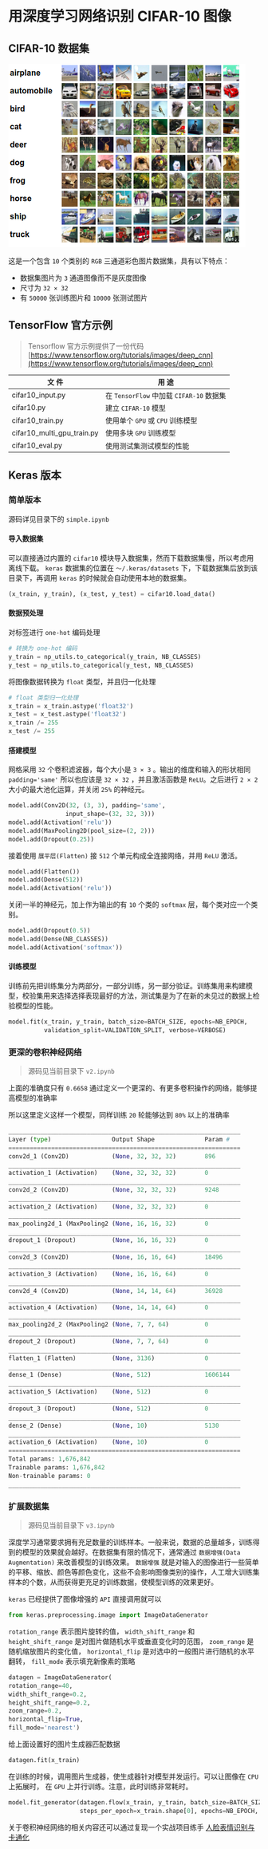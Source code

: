 # 用深度学习网络识别 CIFAR-10 图像

## CIFAR-10 数据集

![dataset](./images/cifar10dataset.png)

这是一个包含 `10` 个类别的 `RGB` 三通道彩色图片数据集，具有以下特点：

- 数据集图片为 `3` 通道图像而不是灰度图像
- 尺寸为 `32 × 32`
- 有 `50000` 张训练图片和 `10000` 张测试图片

## TensorFlow 官方示例

> Tensorflow 官方示例提供了一份代码 [https://www.tensorflow.org/tutorials/images/deep_cnn](https://www.tensorflow.org/tutorials/images/deep_cnn)

|文 件|用 途|
|---|----|
|cifar10_input.py|在 `TensorFlow` 中加载 `CIFAR-10` 数据集|
|cifar10.py|建立 `CIFAR-10` 模型|
|cifar10_train.py|使用单个 `GPU` 或 `CPU` 训练模型|
|cifar10_multi_gpu_train.py|使用多块 `GPU` 训练模型|
|cifar10_eval.py|使用测试集测试模型的性能|

## Keras 版本

### 简单版本

源码详见目录下的 `simple.ipynb`

#### 导入数据集

可以直接通过内置的 `cifar10` 模块导入数据集，然而下载数据集慢，所以考虑用离线下载。 `keras` 数据集的位置在 `～/.keras/datasets` 下，下载数据集后放到该目录下，再调用 `keras` 的时候就会自动使用本地的数据集。

``` python
(x_train, y_train), (x_test, y_test) = cifar10.load_data()
```

#### 数据预处理

对标签进行 `one-hot` 编码处理

``` python
# 转换为 one-hot 编码
y_train = np_utils.to_categorical(y_train, NB_CLASSES)
y_test = np_utils.to_categorical(y_test, NB_CLASSES)
```

将图像数据转换为 `float` 类型，并且归一化处理

``` python
# float 类型归一化处理
x_train = x_train.astype('float32')
x_test = x_test.astype('float32')
x_train /= 255
x_test /= 255
```

#### 搭建模型

网格采用 `32` 个卷积滤波器，每个大小是 `3 × 3` 。输出的维度和输入的形状相同 `padding='same'` 所以也应该是 `32 × 32` ，并且激活函数是 `ReLU`。之后进行 `2 × 2` 大小的最大池化运算，并关闭 `25%` 的神经元。

``` python
model.add(Conv2D(32, (3, 3), padding='same',
                input_shape=(32, 32, 3)))
model.add(Activation('relu'))
model.add(MaxPooling2D(pool_size=(2, 2)))
model.add(Dropout(0.25))
```

接着使用 `展平层(Flatten)` 接 `512` 个单元构成全连接网络，并用 `ReLU` 激活。

``` python
model.add(Flatten())
model.add(Dense(512))
model.add(Activation('relu'))
```

关闭一半的神经元，加上作为输出的有 `10` 个类的 `softmax` 层，每个类对应一个类别。

``` python
model.add(Dropout(0.5))
model.add(Dense(NB_CLASSES))
model.add(Activation('softmax'))
```

#### 训练模型

训练前先把训练集分为两部分，一部分训练，另一部分验证。训练集用来构建模型，校验集用来选择选择表现最好的方法，测试集是为了在新的未见过的数据上检验模型的性能。

``` python
model.fit(x_train, y_train, batch_size=BATCH_SIZE, epochs=NB_EPOCH,
          validation_split=VALIDATION_SPLIT, verbose=VERBOSE)
```

### 更深的卷积神经网络

> 源码见当前目录下 `v2.ipynb`

上面的准确度只有 `0.6658` 通过定义一个更深的、有更多卷积操作的网络，能够提高模型的准确率

所以这里定义这样一个模型，同样训练 `20` 轮能够达到 `80%` 以上的准确率

``` python
_________________________________________________________________
Layer (type)                 Output Shape              Param #   
=================================================================
conv2d_1 (Conv2D)            (None, 32, 32, 32)        896       
_________________________________________________________________
activation_1 (Activation)    (None, 32, 32, 32)        0         
_________________________________________________________________
conv2d_2 (Conv2D)            (None, 32, 32, 32)        9248      
_________________________________________________________________
activation_2 (Activation)    (None, 32, 32, 32)        0         
_________________________________________________________________
max_pooling2d_1 (MaxPooling2 (None, 16, 16, 32)        0         
_________________________________________________________________
dropout_1 (Dropout)          (None, 16, 16, 32)        0         
_________________________________________________________________
conv2d_3 (Conv2D)            (None, 16, 16, 64)        18496     
_________________________________________________________________
activation_3 (Activation)    (None, 16, 16, 64)        0         
_________________________________________________________________
conv2d_4 (Conv2D)            (None, 14, 14, 64)        36928     
_________________________________________________________________
activation_4 (Activation)    (None, 14, 14, 64)        0         
_________________________________________________________________
max_pooling2d_2 (MaxPooling2 (None, 7, 7, 64)          0         
_________________________________________________________________
dropout_2 (Dropout)          (None, 7, 7, 64)          0         
_________________________________________________________________
flatten_1 (Flatten)          (None, 3136)              0         
_________________________________________________________________
dense_1 (Dense)              (None, 512)               1606144   
_________________________________________________________________
activation_5 (Activation)    (None, 512)               0         
_________________________________________________________________
dropout_3 (Dropout)          (None, 512)               0         
_________________________________________________________________
dense_2 (Dense)              (None, 10)                5130      
_________________________________________________________________
activation_6 (Activation)    (None, 10)                0         
=================================================================
Total params: 1,676,842
Trainable params: 1,676,842
Non-trainable params: 0
_________________________________________________________________
```

### 扩展数据集

> 源码见当前目录下  `v3.ipynb`

深度学习通常要求拥有充足数量的训练样本。一般来说，数据的总量越多，训练得到的模型的效果就会越好。在数据集有限的情况下，通常通过 `数据增强(Data Augmentation)` 来改善模型的训练效果。 `数据增强` 就是对输入的图像进行一些简单的平移、缩放、颜色等颜色变化，这些不会影响图像类别的操作，人工增大训练集样本的个数，从而获得更充足的训练数据，使模型训练的效果更好。

`keras` 已经提供了图像增强的 `API` 直接调用就可以

``` python
from keras.preprocessing.image import ImageDataGenerator
```

`rotation_range` 表示图片旋转的值， `width_shift_range` 和 `height_shift_range` 是对图片做随机水平或垂直变化时的范围， `zoom_range` 是随机缩放图片的变化值， `horizontal_flip` 是对选中的一般图片进行随机的水平翻转， `fill_mode` 表示填充新像素的策略

``` python
datagen = ImageDataGenerator(
rotation_range=40,
width_shift_range=0.2,
height_shift_range=0.2,
zoom_range=0.2,
horizontal_flip=True,
fill_mode='nearest')
```

给上面设置好的图片生成器匹配数据


``` python
datagen.fit(x_train)
```

在训练的时候，调用图片生成器，使生成器针对模型并发运行。可以让图像在 `CPU` 上拓展时， 在 `GPU` 上并行训练。注意，此时训练非常耗时。

``` python
model.fit_generator(datagen.flow(x_train, y_train, batch_size=BATCH_SIZE),
                    steps_per_epoch=x_train.shape[0], epochs=NB_EPOCH, verbose=VERBOSE)
```

关于卷积神经网络的相关内容还可以通过复现一个实战项目练手 [人脸表情识别与卡通化](https://github.com/zhouzaihang/FaceEmotionClassifier)